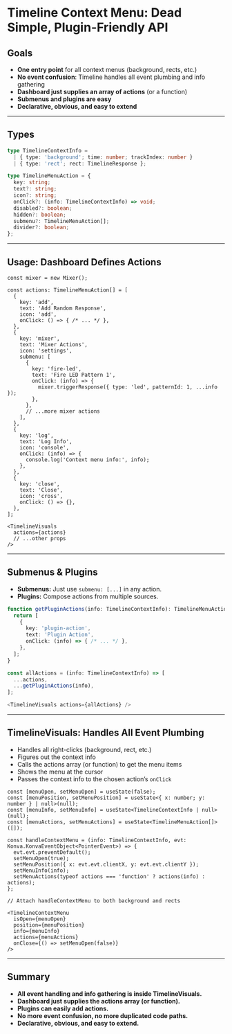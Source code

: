 # Timeline Context Menu: Dead Simple, Plugin-Friendly API

## Goals
- **One entry point** for all context menus (background, rects, etc.)
- **No event confusion**: Timeline handles all event plumbing and info gathering
- **Dashboard just supplies an array of actions** (or a function)
- **Submenus and plugins are easy**
- **Declarative, obvious, and easy to extend**

---

## Types

```ts
type TimelineContextInfo =
  | { type: 'background'; time: number; trackIndex: number }
  | { type: 'rect'; rect: TimelineResponse };

type TimelineMenuAction = {
  key: string;
  text?: string;
  icon?: string;
  onClick?: (info: TimelineContextInfo) => void;
  disabled?: boolean;
  hidden?: boolean;
  submenu?: TimelineMenuAction[];
  divider?: boolean;
};
```

---

## Usage: Dashboard Defines Actions

```tsx
const mixer = new Mixer();

const actions: TimelineMenuAction[] = [
  {
    key: 'add',
    text: 'Add Random Response',
    icon: 'add',
    onClick: () => { /* ... */ },
  },
  {
    key: 'mixer',
    text: 'Mixer Actions',
    icon: 'settings',
    submenu: [
      {
        key: 'fire-led',
        text: 'Fire LED Pattern 1',
        onClick: (info) => {
          mixer.triggerResponse({ type: 'led', patternId: 1, ...info });
        },
      },
      // ...more mixer actions
    ],
  },
  {
    key: 'log',
    text: 'Log Info',
    icon: 'console',
    onClick: (info) => {
      console.log('Context menu info:', info);
    },
  },
  {
    key: 'close',
    text: 'Close',
    icon: 'cross',
    onClick: () => {},
  },
];

<TimelineVisuals
  actions={actions}
  // ...other props
/>
```

---

## Submenus & Plugins

- **Submenus:** Just use `submenu: [...]` in any action.
- **Plugins:** Compose actions from multiple sources.

```ts
function getPluginActions(info: TimelineContextInfo): TimelineMenuAction[] {
  return [
    {
      key: 'plugin-action',
      text: 'Plugin Action',
      onClick: (info) => { /* ... */ },
    },
  ];
}

const allActions = (info: TimelineContextInfo) => [
  ...actions,
  ...getPluginActions(info),
];

<TimelineVisuals actions={allActions} />
```

---

## TimelineVisuals: Handles All Event Plumbing

- Handles all right-clicks (background, rect, etc.)
- Figures out the context info
- Calls the actions array (or function) to get the menu items
- Shows the menu at the cursor
- Passes the context info to the chosen action’s `onClick`

```tsx
const [menuOpen, setMenuOpen] = useState(false);
const [menuPosition, setMenuPosition] = useState<{ x: number; y: number } | null>(null);
const [menuInfo, setMenuInfo] = useState<TimelineContextInfo | null>(null);
const [menuActions, setMenuActions] = useState<TimelineMenuAction[]>([]);

const handleContextMenu = (info: TimelineContextInfo, evt: Konva.KonvaEventObject<PointerEvent>) => {
  evt.evt.preventDefault();
  setMenuOpen(true);
  setMenuPosition({ x: evt.evt.clientX, y: evt.evt.clientY });
  setMenuInfo(info);
  setMenuActions(typeof actions === 'function' ? actions(info) : actions);
};

// Attach handleContextMenu to both background and rects

<TimelineContextMenu
  isOpen={menuOpen}
  position={menuPosition}
  info={menuInfo}
  actions={menuActions}
  onClose={() => setMenuOpen(false)}
/>
```

---

## Summary
- **All event handling and info gathering is inside TimelineVisuals.**
- **Dashboard just supplies the actions array (or function).**
- **Plugins can easily add actions.**
- **No more event confusion, no more duplicated code paths.**
- **Declarative, obvious, and easy to extend.**


